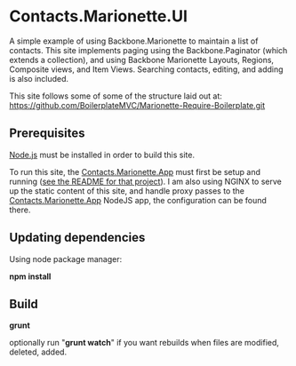 Contacts.Marionette.UI
======================

A simple example of using Backbone.Marionette to maintain a list of contacts.
This site implements paging using the Backbone.Paginator (which extends a collection),
and using Backbone Marionette Layouts, Regions, Composite views, and Item Views.
Searching contacts, editing, and adding is also included.

This site follows some of some of the structure laid out at:
https://github.com/BoilerplateMVC/Marionette-Require-Boilerplate.git


## Prerequisites ##
[Node.js](http://nodejs.org/) must be installed in order to build this site.

To run this site, the [Contacts.Marionette.App](https://github.com/mtimmermann/Contacts.Marionette.App) must first be setup and running ([see the README for that project](https://github.com/mtimmermann/Contacts.Marionette.App)). I am also using NGINX to serve up the static content
of this site, and handle proxy passes to the [Contacts.Marionette.App](https://github.com/mtimmermann/Contacts.Marionette.App) NodeJS app, the configuration can be found there.


## Updating dependencies ##
Using node package manager:

**npm install**


## Build ##
**grunt**

optionally run "**grunt watch**" if you want rebuilds when files are modified, deleted, added.
